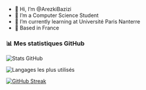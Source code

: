 - 👋 Hi, I’m @ArezkiBazizi
- 👀 I’m a Computer Science Student
- 📙 I’m currently learning at Université Paris Nanterre
- 📍 Based in France

### 📊 Mes statistiques GitHub

![Stats GitHub](https://github-readme-stats.vercel.app/api?username=TonNomUtilisateur&show_icons=true&theme=tokyonight)

![Langages les plus utilisés](https://github-readme-stats.vercel.app/api/top-langs/?username=ArezkiBazizi&layout=compact&theme=tokyonight)

[![GitHub Streak](https://streak-stats.demolab.com?user=ArezkiBazizi&theme=tokyonight)](https://git.io/streak-stats)

